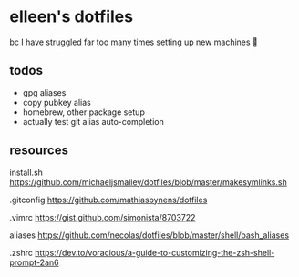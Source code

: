 # elleen's dotfiles

bc I have struggled far too many times setting up new machines 🥲


## todos
- gpg aliases
- copy pubkey alias
- homebrew, other package setup
- actually test git alias auto-completion


## resources

install.sh
https://github.com/michaeljsmalley/dotfiles/blob/master/makesymlinks.sh  

.gitconfig 
https://github.com/mathiasbynens/dotfiles  

.vimrc
https://gist.github.com/simonista/8703722  

aliases
https://github.com/necolas/dotfiles/blob/master/shell/bash_aliases  

.zshrc 
https://dev.to/voracious/a-guide-to-customizing-the-zsh-shell-prompt-2an6  

